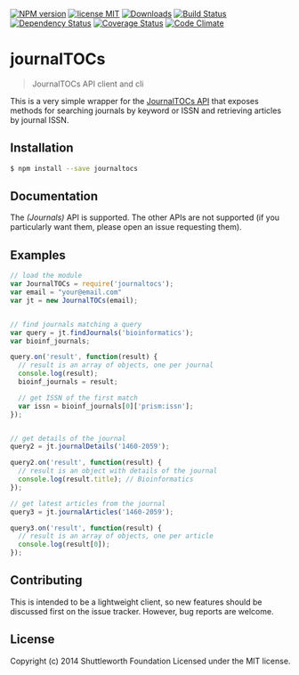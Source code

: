 [![NPM version](https://badge.fury.io/js/journaltocs.svg)][npm]
[![license MIT](http://b.repl.ca/v1/license-MIT-brightgreen.png)][license]
[![Downloads](http://img.shields.io/npm/dm/journaltocs.svg)][downloads]
[![Build Status](https://secure.travis-ci.org/ContentMine/node-journalTOCs.png?branch=master)][travis]
[![Dependency Status](https://gemnasium.com/ContentMine/node-journalTOCs.png)][gemnasium]
[![Coverage Status](https://img.shields.io/coveralls/ContentMine/node-journalTOCs.svg)][coveralls]
[![Code Climate](https://codeclimate.com/github/ContentMine/node-journalTOCs.png)][codeclimate]

[npm]: http://badge.fury.io/js/node-journalTOCs
[travis]: http://travis-ci.org/ContentMine/node-journalTOCs
[coveralls]: https://coveralls.io/r/ContentMine/node-journalTOCs
[gemnasium]: https://gemnasium.com/ContentMine/node-journalTOCs
[license]: https://github.com/ContentMine/node-journalTOCs/blob/master/LICENSE-MIT
[codeclimate]: https://codeclimate.com/github/ContentMine/node-journalTOCs
[downloads]: https://nodei.co/npm/node-journalTOCs

# journalTOCs

> JournalTOCs API client and cli

This is a very simple wrapper for the [JournalTOCs API](http://www.journaltocs.ac.uk/develop.php) that exposes methods for searching journals by keyword or ISSN and retrieving articles by journal ISSN.

## Installation

```sh
$ npm install --save journaltocs
```

## Documentation

The _(Journals)_ API is supported. The other APIs are not supported (if you particularly want them, please open an issue requesting them).

## Examples

```js
// load the module
var JournalTOCs = require('journaltocs');
var email = "your@email.com"
var jt = new JournalTOCs(email);


// find journals matching a query
var query = jt.findJournals('bioinformatics');
var bioinf_journals;

query.on('result', function(result) {
  // result is an array of objects, one per journal
  console.log(result);
  bioinf_journals = result;

  // get ISSN of the first match
  var issn = bioinf_journals[0]['prism:issn'];
});


// get details of the journal
query2 = jt.journalDetails('1460-2059');

query2.on('result', function(result) {
  // result is an object with details of the journal
  console.log(result.title); // Bioinformatics
});

// get latest articles from the journal
query3 = jt.journalArticles('1460-2059');

query3.on('result', function(result) {
  // result is an array of objects, one per article
  console.log(result[0]);
});

```

## Contributing

This is intended to be a lightweight client, so new features should be discussed first on the issue tracker. However, bug reports are welcome.


## License

Copyright (c) 2014 Shuttleworth Foundation
Licensed under the MIT license.
